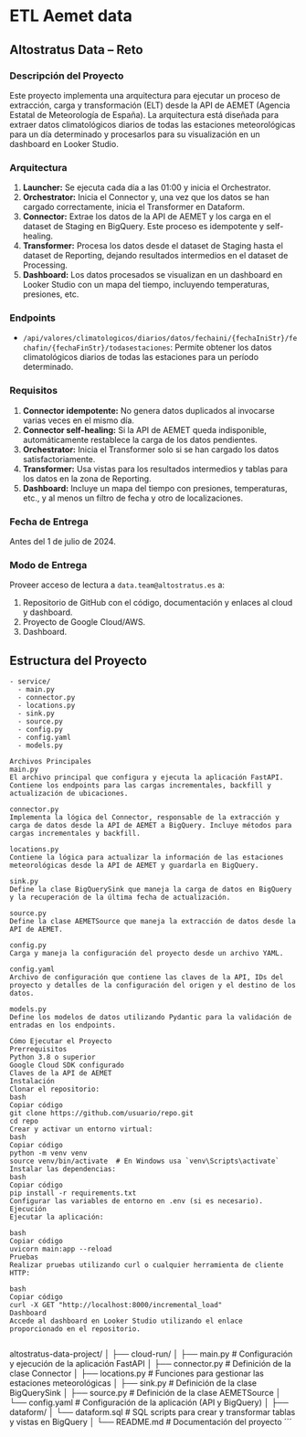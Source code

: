 # ETL Aemet data
## Altostratus Data – Reto

### Descripción del Proyecto

Este proyecto implementa una arquitectura para ejecutar un proceso de extracción, carga y transformación (ELT) desde la API de AEMET (Agencia Estatal de Meteorología de España). La arquitectura está diseñada para extraer datos climatológicos diarios de todas las estaciones meteorológicas para un día determinado y procesarlos para su visualización en un dashboard en Looker Studio.

### Arquitectura

1. **Launcher:** Se ejecuta cada día a las 01:00 y inicia el Orchestrator.
2. **Orchestrator:** Inicia el Connector y, una vez que los datos se han cargado correctamente, inicia el Transformer en Dataform.
3. **Connector:** Extrae los datos de la API de AEMET y los carga en el dataset de Staging en BigQuery. Este proceso es idempotente y self-healing.
4. **Transformer:** Procesa los datos desde el dataset de Staging hasta el dataset de Reporting, dejando resultados intermedios en el dataset de Processing.
5. **Dashboard:** Los datos procesados se visualizan en un dashboard en Looker Studio con un mapa del tiempo, incluyendo temperaturas, presiones, etc.

### Endpoints

- `/api/valores/climatologicos/diarios/datos/fechaini/{fechaIniStr}/fechafin/{fechaFinStr}/todasestaciones`: Permite obtener los datos climatológicos diarios de todas las estaciones para un período determinado.

### Requisitos

1. **Connector idempotente:** No genera datos duplicados al invocarse varias veces en el mismo día.
2. **Connector self-healing:** Si la API de AEMET queda indisponible, automáticamente restablece la carga de los datos pendientes.
3. **Orchestrator:** Inicia el Transformer solo si se han cargado los datos satisfactoriamente.
4. **Transformer:** Usa vistas para los resultados intermedios y tablas para los datos en la zona de Reporting.
5. **Dashboard:** Incluye un mapa del tiempo con presiones, temperaturas, etc., y al menos un filtro de fecha y otro de localizaciones.

### Fecha de Entrega

Antes del 1 de julio de 2024.

### Modo de Entrega

Proveer acceso de lectura a `data.team@altostratus.es` a:

1. Repositorio de GitHub con el código, documentación y enlaces al cloud y dashboard.
2. Proyecto de Google Cloud/AWS.
3. Dashboard.

## Estructura del Proyecto

```text
- service/
  - main.py
  - connector.py
  - locations.py
  - sink.py
  - source.py
  - config.py
  - config.yaml
  - models.py

Archivos Principales
main.py
El archivo principal que configura y ejecuta la aplicación FastAPI. Contiene los endpoints para las cargas incrementales, backfill y actualización de ubicaciones.

connector.py
Implementa la lógica del Connector, responsable de la extracción y carga de datos desde la API de AEMET a BigQuery. Incluye métodos para cargas incrementales y backfill.

locations.py
Contiene la lógica para actualizar la información de las estaciones meteorológicas desde la API de AEMET y guardarla en BigQuery.

sink.py
Define la clase BigQuerySink que maneja la carga de datos en BigQuery y la recuperación de la última fecha de actualización.

source.py
Define la clase AEMETSource que maneja la extracción de datos desde la API de AEMET.

config.py
Carga y maneja la configuración del proyecto desde un archivo YAML.

config.yaml
Archivo de configuración que contiene las claves de la API, IDs del proyecto y detalles de la configuración del origen y el destino de los datos.

models.py
Define los modelos de datos utilizando Pydantic para la validación de entradas en los endpoints.

Cómo Ejecutar el Proyecto
Prerrequisitos
Python 3.8 o superior
Google Cloud SDK configurado
Claves de la API de AEMET
Instalación
Clonar el repositorio:
bash
Copiar código
git clone https://github.com/usuario/repo.git
cd repo
Crear y activar un entorno virtual:
bash
Copiar código
python -m venv venv
source venv/bin/activate  # En Windows usa `venv\Scripts\activate`
Instalar las dependencias:
bash
Copiar código
pip install -r requirements.txt
Configurar las variables de entorno en .env (si es necesario).
Ejecución
Ejecutar la aplicación:

bash
Copiar código
uvicorn main:app --reload
Pruebas
Realizar pruebas utilizando curl o cualquier herramienta de cliente HTTP:

bash
Copiar código
curl -X GET "http://localhost:8000/incremental_load"
Dashboard
Accede al dashboard en Looker Studio utilizando el enlace proporcionado en el repositorio.


```
altostratus-data-project/
│
├── cloud-run/
│   ├── main.py                # Configuración y ejecución de la aplicación FastAPI
│   ├── connector.py           # Definición de la clase Connector
│   ├── locations.py           # Funciones para gestionar las estaciones meteorológicas
│   ├── sink.py                # Definición de la clase BigQuerySink
│   ├── source.py              # Definición de la clase AEMETSource
│   └── config.yaml            # Configuración de la aplicación (API y BigQuery)
│
├── dataform/
│   └── dataform.sql           # SQL scripts para crear y transformar tablas y vistas en BigQuery
│
└── README.md                  # Documentación del proyecto
´´´